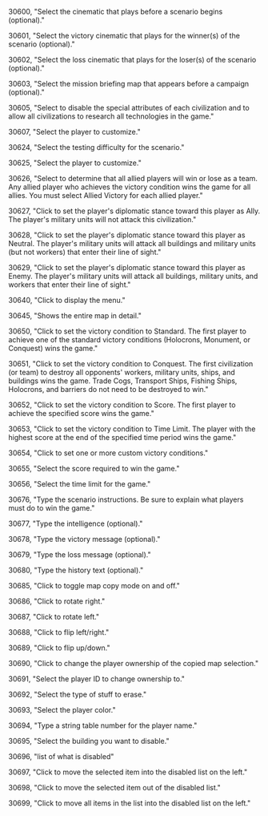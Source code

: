 ﻿30600, "Select the cinematic that plays before a scenario begins (optional)."

30601, "Select the victory cinematic that plays for the winner(s) of the scenario (optional)."

30602, "Select the loss cinematic that plays for the loser(s) of the scenario (optional)."

30603, "Select the mission briefing map that appears before a campaign (optional)."

30605, "Select to disable the special attributes of each civilization and to allow all civilizations to research all technologies in the game."

30607, "Select the player to customize."

30624, "Select the testing difficulty for the scenario."

30625, "Select the player to customize."

30626, "Select to determine that all allied players will win or lose as a team. Any allied player who achieves the victory condition wins the game for all allies. You must select Allied Victory for each allied player."

30627, "Click to set the player's diplomatic stance toward this player as Ally. The player's military units will not attack this civilization."

30628, "Click to set the player's diplomatic stance toward this player as Neutral. The player's military units will attack all buildings and military units (but not workers) that enter their line of sight."

30629, "Click to set the player's diplomatic stance toward this player as Enemy. The player's military units will attack all buildings, military units, and workers that enter their line of sight."

30640, "Click to display the menu."

30645, "Shows the entire map in detail."

30650, "Click to set the victory condition to Standard. The first player to achieve one of the standard victory conditions (Holocrons, Monument, or Conquest) wins the game."

30651, "Click to set the victory condition to Conquest. The first civilization (or team) to destroy all opponents' workers, military units, ships, and buildings wins the game. Trade Cogs, Transport Ships, Fishing Ships, Holocrons, and barriers do not need to be destroyed to win."

30652, "Click to set the victory condition to Score. The first player to achieve the specified score wins the game."

30653, "Click to set the victory condition to Time Limit. The player with the highest score at the end of the specified time period wins the game."

30654, "Click to set one or more custom victory conditions."

30655, "Select the score required to win the game."

30656, "Select the time limit for the game."

30676, "Type the scenario instructions. Be sure to explain what players must do to win the game."

30677, "Type the intelligence (optional)."

30678, "Type the victory message (optional)."

30679, "Type the loss message (optional)."

30680, "Type the history text (optional)."

30685, "Click to toggle map copy mode on and off."

30686, "Click to rotate right."

30687, "Click to rotate left."

30688, "Click to flip left/right."

30689, "Click to flip up/down."

30690, "Click to change the player ownership of the copied map selection."

30691, "Select the player ID to change ownership to."

30692, "Select the type of stuff to erase."

30693, "Select the player color."

30694, "Type a string table number for the player name."

30695, "Select the building you want to disable."

30696, "list of what is disabled"

30697, "Click to move the selected item into the disabled list on the left."

30698, "Click to move the selected item out of the disabled list."

30699, "Click to move all items in the list into the disabled list on the left."

